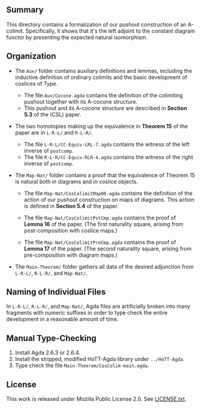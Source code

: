 ## Summary

This directory contains a formalization of our pushout construction
of an A-colimit. Specifically, it shows that it's the left adjoint
to the constant diagram functor by presenting the expected natural
isomorphism.

## Organization

- The `Aux/` folder contains auxiliary definitions and lemmas,
  including the inductive definition of ordinary colimits and
  the basic development of coslices of Type.

  - The file `Aux/Cocone.agda` contains the definition of
    the colimiting pushout together with its A-cocone structure.
  - This pushout and its A-cocone structure are described
    in **Section 5.3** of the (CSL) paper.

- The two homotopies making up the equivalence in **Theorem 15**
  of the paper are in `L-R-L/` and `R-L-R/`.

  - The file `L-R-L/CC-Equiv-LRL-7.agda` contains the witness
    of the left inverse of `postcomp`.
  - The file `R-L-R/CC-Equiv-RLR-4.agda` contains the
    witness of the right inverse of `postcomp`.

- The `Map-Nat/` folder contains a proof that the equivalence of
  Theorem 15 is natural both in diagrams and in coslice objects.

  - The file `Map-Nat/CosColimitMap00.agda` contains the definition
    of the action of our pushout construction on maps of diagrams.
    This action is defined in **Section 5.4** of the paper.

  - The file `Map-Nat/CosColimitPstCmp.agda` contains the proof
    of **Lemma 16** of the paper. (The first naturality square, arising
    from post-composition with coslice maps.)

  - The file `Map-Nat/CosColimitPreCmp.agda` contains the proof
    of **Lemma 17** of the paper. (The second naturality square,
    arising from pre-composition with diagram maps.)

- The `Main-Theorem/` folder gathers all data of the desired
  adjunction from `L-R-L/`, `R-L-R/`, and `Map-Nat/`.

## Naming of Individual Files

In `L-R-L/`, `R-L-R/`, and `Map-Nat/`, Agda files are artificially
broken into many fragments with numeric suffixes in order to type
check the entire development in a reasonable amount of time.

## Manual Type-Checking

1. Install Agda 2.6.3 or 2.6.4.
2. Install the stripped, modified HoTT-Agda library under `../HoTT-Agda`.
3. Type check the file `Main-Theorem/CosColim-main.agda`.

## License

This work is released under Mozilla Public License 2.0.
See [LICENSE.txt](LICENSE.txt).
